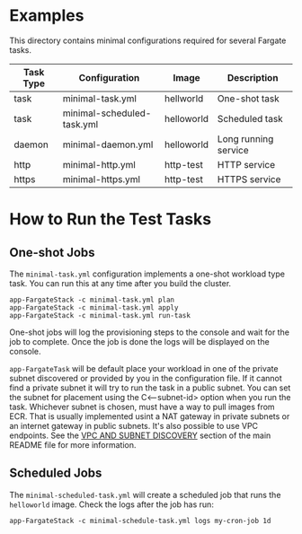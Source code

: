 # Examples

This directory contains minimal configurations required for several
Fargate tasks.

| Task Type | Configuration | Image | Description |
| --------- | ------------- | ----- | ----------- |
|   task    | minimal-task.yml | hellworld | One-shot task |
|   task    | minimal-scheduled-task.yml | helloworld | Scheduled task |
|   daemon  | minimal-daemon.yml | helloworld | Long running service |
| http | minimal-http.yml | http-test | HTTP service |
| https | minimal-https.yml | http-test | HTTPS service |

# How to Run the Test Tasks

## One-shot Jobs

The `minimal-task.yml` configuration implements a one-shot workload
type task. You can run this at any time after you build the cluster.

```
app-FargateStack -c minimal-task.yml plan
app-FargateStack -c minimal-task.yml apply
app-FargateStack -c minimal-task.yml run-task
```

One-shot jobs will log the provisioning steps to the console and wait
for the job to complete. Once the job is done the logs will be
displayed on the console.

`app-FargateTask` will be default place your workload in one of the
private subnet discovered or provided by you in the configuration
file.  If it cannot find a private subnet it will try to run the task
in a public subnet.  You can set the subnet for placement using the
C<--subnet-id> option when you run the task.  Whichever subnet is
chosen, must have a way to pull images from ECR.  That is usually
implemented usint a NAT gateway in private subnets or an internet
gateway in public subnets. It's also possible to use VPC endpoints.
See the [VPC AND SUBNET DISCOVERY](https://github.com/rlauer6/App-FargateStack/tree/main?tab=readme-ov-file#vpc-and-subnet-discovery) section of the main README file
for more information.

## Scheduled Jobs

The `minimal-scheduled-task.yml` will create a scheduled job that runs
the `helloworld` image. Check the logs after the job has run:

```
app-FargateStack -c minimal-schedule-task.yml logs my-cron-job 1d
```



